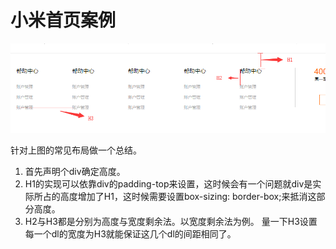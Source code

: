 小米首页案例
===

![bottom](https://raw.githubusercontent.com/xiaoyeeeee/Web-/master/Data/%E5%BA%95%E9%83%A8.png)

针对上图的常见布局做一个总结。

1. 首先声明个div确定高度。
2. H1的实现可以依靠div的padding-top来设置，这时候会有一个问题就div是实际所占的高度增加了H1，这时候需要设置box-sizing: border-box;来抵消这部分高度。
3. H2与H3都是分别为高度与宽度剩余法。以宽度剩余法为例。
量一下H3设置每一个dl的宽度为H3就能保证这几个dl的间距相同了。
